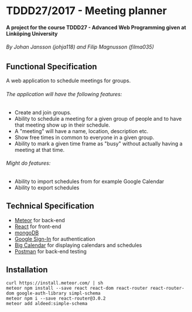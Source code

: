 # TDDD27/2017 - Meeting planner
#### A project for the course TDDD27 - Advanced Web Programming given at Linköping University

###### By Johan Jansson (johja118) and Filip Magnusson (filma035)

## Functional Specification
A web application to schedule meetings for groups.  
###### The application will have the following features:
* Create and join groups.
* Ability to schedule a meeting for a given group of people and to have that meeting show up in their schedule.  
* A "meeting" will have a name, location, description etc.
* Show free times in common to everyone in a given group.
* Ability to mark a given time frame as "busy" without actually having a meeting at that time.

###### Might do features:
* Ability to import schedules from for example Google Calendar
* Ability to export schedules

## Technical Specification
* [Meteor](https://www.meteor.com/) for back-end
* [React](https://facebook.github.io/react/) for front-end
* [mongoDB](https://www.mongodb.com/)
* [Google Sign-In](https://developers.google.com/identity/) for authentication
* [Big Calendar](https://github.com/intljusticemission/react-big-calendar) for displaying calendars and schedules
* [Postman](https://www.getpostman.com/) for back-end testing  


## Installation
```
curl https://install.meteor.com/ | sh
meteor npm install --save react react-dom react-router react-router-dom google-auth-library simpl-schema
meteor npm i --save react-router@3.0.2
meteor add aldeed:simple-schema

```
